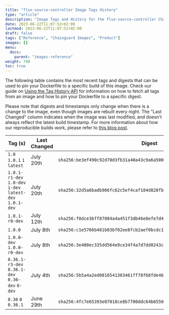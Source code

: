```yaml
---
title: "flux-source-controller Image Tags History"
type: "article"
description: "Image Tags and History for the flux-source-controller Chainguard Image"
date: 2023-06-22T11:07:52+02:00
lastmod: 2023-06-22T11:07:52+02:00
draft: false
tags: ["Reference", "Chainguard Images", "Product"]
images: []
menu:
  docs:
    parent: "images-reference"
weight: 700
toc: true
---
```


The following table contains the most recent tags and digests that can be used to pin your Dockerfile to a specific build of this image. Check our guide on [Using the Tag History API](/chainguard/chainguard-images/using-the-tag-history-api/) for information on how to fetch all tags from an image and how to pin your Dockerfile to a specific digest.

Please note that digests and timestamps only change when there is a change to the image, even though images are rebuilt every night. The "Last Changed" column indicates when the image was last modified, and doesn't always reflect the latest build timestamp. For more information about how our reproducible builds work, please refer to [this blog post](https://www.chainguard.dev/unchained/reproducing-chainguards-reproducible-image-builds).

| Tag (s)                                                    | Last Changed | Digest                                                                    |
|------------------------------------------------------------|--------------|---------------------------------------------------------------------------|
|  `1.0` `1.0.1` `1` `latest`                                | July 20th    | `sha256:be3ef490c92d70d3fb31a40a43c9a6a50015f54cd823c9e04e33e43595e05c2a` |
|  `1.0.1-r1-dev` `1.0-dev` `1-dev` `latest-dev` `1.0.1-dev` | July 20th    | `sha256:32d5a6badb966fc62c5ef4caf184d820fbdd89a7db7778424e16d120a8fb2399` |
|  `1.0.1-r0-dev`                                            | July 12th    | `sha256:f0dce3bff87084a4a451f3db46e8efe7d48a802f82d6e51a69ca74386c17b5fc` |
|  `1.0.0`                                                   | July 8th     | `sha256:c1e5766b481b03bf02ee8fcb2aef0bcdc195e5f9dd2e1961f47ef8b184da95d3` |
|  `1.0.0-dev` `1.0.0-r0-dev`                                | July 8th     | `sha256:3e480ec335dd564e9ce34f4a7d7dd0243ceda27e35f99d8e01ff2a9d49d809bd` |
|  `0.36.1-r3-dev` `0.36.1-dev` `0.36-dev` `0-dev`           | July 4th     | `sha256:5b5a4a2ed0816541303461ff78f68fde468e0778528d9b764c843cddb68d2867` |
|  `0.36` `0` `0.36.1`                                       | June 29th    | `sha256:4fc7e65393e07018ce8b7700ddc64b6550354f24063912dea7be259f6ac421d4` |
